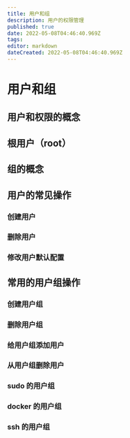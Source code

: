 ```yaml
---
title: 用户和组
description: 用户的权限管理
published: true
date: 2022-05-08T04:46:40.969Z
tags: 
editor: markdown
dateCreated: 2022-05-08T04:46:40.969Z
---
```


# 用户和组


## 用户和权限的概念

## 根用户（root）

## 组的概念

## 用户的常见操作

### 创建用户
### 删除用户
### 修改用户默认配置

## 常用的用户组操作
### 创建用户组
### 删除用户组
### 给用户组添加用户
### 从用户组删除用户
### sudo 的用户组
### docker 的用户组
### ssh 的用户组
